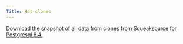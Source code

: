 ```yaml
---
Title: Hot-clones
---
```


Download the <a href="http://dl.dropbox.com/u/321703/clones.dump">snapshot of all data from clones from Squeaksource for Postgresql 8.4.</a>

